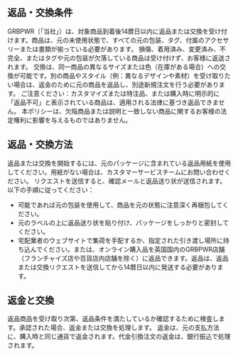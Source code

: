 ## 返品・交換条件

GRBPWR（「当社」）は、対象商品到着後14暦日以内に返品または交換を受け付けます。商品は、元の未使用状態で、すべての元の包装、タグ、付属のアクセサリーまたは書類が揃っている必要があります。
損傷、着用済み、変更済み、不完全、またはタグや元の包装が欠落している商品は受け付けず、お客様に返送されます。
交換は、同一商品の異なるサイズまたは色（在庫がある場合）への交換が可能です。別の商品やスタイル（例：異なるデザインや素材）を受け取りたい場合は、返金のために元の商品を返品し、別途新規注文を行う必要があります。
ご注意ください：カスタマイズまたは特注品、または購入時に明示的に「返品不可」と表示されている商品は、適用される法律に基づき返品できません。
本ポリシーは、欠陥商品または説明と一致しない商品に関するお客様の法定権利に影響を与えるものではありません。

## 返品・交換方法

返品または交換を開始するには、元のパッケージに含まれている返品用紙を使用してください。用紙がない場合は、カスタマーサービスチームにお問い合わせください。
リクエストを送信すると、確認メールと返品送り状が送信されます。以下の手順に従ってください：

- 可能であれば元の包装を使用して、商品を元の状態に注意深く再梱包してください。
- 元のラベルの上に返品送り状を貼り付け、パッケージをしっかりと密封してください。
- 宅配業者のウェブサイトで集荷を手配するか、指定された引き渡し場所に持ち込んでください。または、オンライン購入品を英国国内のGRBPWR店舗（フランチャイズ店や百貨店内店舗を除く）に返品できます。返品は、返品または交換リクエストを送信してから14暦日以内に発送する必要があります。

## 返金と交換

返品商品を受け取り次第、返品条件を満たしているか確認するために検査します。承認された場合、返金または交換を処理します。
返金は、元の支払方法に、購入時と同じ通貨で返金されます。代金引換注文の返金は、銀行振込で処理されます。
